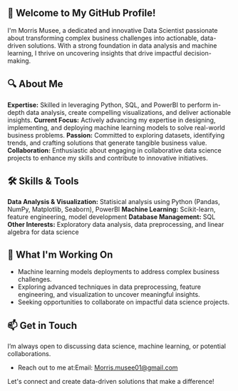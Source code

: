 ## 👋 Welcome to My GitHub Profile!
I'm Morris Musee, a dedicated and innovative Data Scientist passionate about transforming complex business challenges into actionable, data-driven solutions. With a strong foundation in data analysis and machine learning, I thrive on uncovering insights that drive impactful decision-making.

## 🔍 About Me

**Expertise:** Skilled in leveraging Python, SQL, and PowerBI to perform in-depth data analysis, create compelling visualizations, and deliver actionable insights.
**Current Focus:** Actively advancing my expertise in designing, implementing, and deploying machine learning models to solve real-world business problems.
**Passion:** Committed to exploring datasets, identifying trends, and crafting solutions that generate tangible business value.
**Collaboration:** Enthusiastic about engaging in collaborative data science projects to enhance my skills and contribute to innovative initiatives.

## 🛠️ Skills & Tools

**Data Analysis & Visualization:** Statisical analysis using Python (Pandas, NumPy, Matplotlib, Seaborn), PowerBI
**Machine Learning:** Scikit-learn, feature engineering, model development
**Database Management:** SQL
**Other Interests:** Exploratory data analysis, data preprocessing, and linear algebra for data science

## 🚀 What I'm Working On

- Machine learning models deployments to address complex business challenges.
- Exploring advanced techniques in data preprocessing, feature engineering, and visualization to uncover meaningful insights.
- Seeking opportunities to collaborate on impactful data science projects.

## 📫 Get in Touch
I’m always open to discussing data science, machine learning, or potential collaborations. 
- Reach out to me at:Email: Morris.musee01@gmail.com

Let's connect and create data-driven solutions that make a difference!

<!---
Morris-best/Morris-best is a ✨ special ✨ repository because its `README.md` (this file) appears on your GitHub profile.
You can click the Preview link to take a look at your changes.
--->
